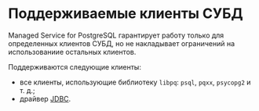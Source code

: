 # Поддерживаемые клиенты СУБД

Managed Service for PostgreSQL гарантирует работу только для определенных клиентов СУБД, но не накладывает ограничений на использованиие остальных клиентов.

Поддерживаются следующие клиенты:

- все клиенты, использующие библиотеку `libpq`: `psql`, `pqxx`, `psycopg2` и т. д.;
- драйвер [JDBC](https://jdbc.postgresql.org).
